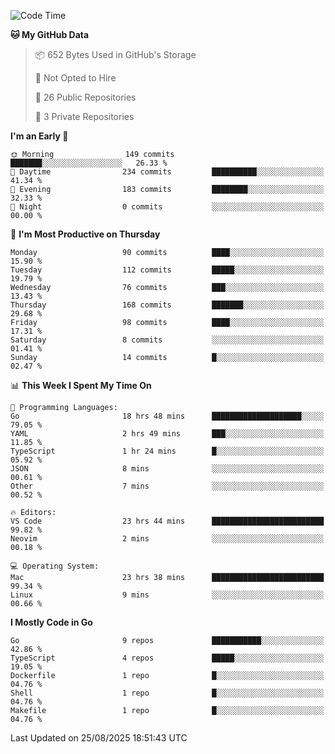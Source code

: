 <!--START_SECTION:waka-->
![Code Time](http://img.shields.io/badge/Code%20Time-1%2C430%20hrs%2042%20mins-blue)

**🐱 My GitHub Data** 

> 📦 652 Bytes Used in GitHub's Storage 
 > 
> 🚫 Not Opted to Hire
 > 
> 📜 26 Public Repositories 
 > 
> 🔑 3 Private Repositories 
 > 
**I'm an Early 🐤** 

```text
🌞 Morning                149 commits         ███████░░░░░░░░░░░░░░░░░░   26.33 % 
🌆 Daytime                234 commits         ██████████░░░░░░░░░░░░░░░   41.34 % 
🌃 Evening                183 commits         ████████░░░░░░░░░░░░░░░░░   32.33 % 
🌙 Night                  0 commits           ░░░░░░░░░░░░░░░░░░░░░░░░░   00.00 % 
```
📅 **I'm Most Productive on Thursday** 

```text
Monday                   90 commits          ████░░░░░░░░░░░░░░░░░░░░░   15.90 % 
Tuesday                  112 commits         █████░░░░░░░░░░░░░░░░░░░░   19.79 % 
Wednesday                76 commits          ███░░░░░░░░░░░░░░░░░░░░░░   13.43 % 
Thursday                 168 commits         ███████░░░░░░░░░░░░░░░░░░   29.68 % 
Friday                   98 commits          ████░░░░░░░░░░░░░░░░░░░░░   17.31 % 
Saturday                 8 commits           ░░░░░░░░░░░░░░░░░░░░░░░░░   01.41 % 
Sunday                   14 commits          █░░░░░░░░░░░░░░░░░░░░░░░░   02.47 % 
```


📊 **This Week I Spent My Time On** 

```text
💬 Programming Languages: 
Go                       18 hrs 48 mins      ████████████████████░░░░░   79.05 % 
YAML                     2 hrs 49 mins       ███░░░░░░░░░░░░░░░░░░░░░░   11.85 % 
TypeScript               1 hr 24 mins        █░░░░░░░░░░░░░░░░░░░░░░░░   05.92 % 
JSON                     8 mins              ░░░░░░░░░░░░░░░░░░░░░░░░░   00.61 % 
Other                    7 mins              ░░░░░░░░░░░░░░░░░░░░░░░░░   00.52 % 

🔥 Editors: 
VS Code                  23 hrs 44 mins      █████████████████████████   99.82 % 
Neovim                   2 mins              ░░░░░░░░░░░░░░░░░░░░░░░░░   00.18 % 

💻 Operating System: 
Mac                      23 hrs 38 mins      █████████████████████████   99.34 % 
Linux                    9 mins              ░░░░░░░░░░░░░░░░░░░░░░░░░   00.66 % 
```

**I Mostly Code in Go** 

```text
Go                       9 repos             ███████████░░░░░░░░░░░░░░   42.86 % 
TypeScript               4 repos             █████░░░░░░░░░░░░░░░░░░░░   19.05 % 
Dockerfile               1 repo              █░░░░░░░░░░░░░░░░░░░░░░░░   04.76 % 
Shell                    1 repo              █░░░░░░░░░░░░░░░░░░░░░░░░   04.76 % 
Makefile                 1 repo              █░░░░░░░░░░░░░░░░░░░░░░░░   04.76 % 
```




 Last Updated on 25/08/2025 18:51:43 UTC
<!--END_SECTION:waka-->
